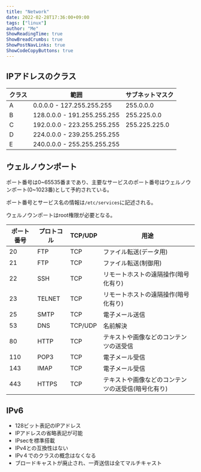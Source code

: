 ```yaml
---
title: "Network"
date: 2022-02-28T17:36:00+09:00
tags: ["linux"] 
author: "Me"
ShowReadingTime: true
ShowBreadCrumbs: true
ShowPostNavLinks: true
ShowCodeCopyButtons: true
---
```


## IPアドレスのクラス

|クラス|範囲|サブネットマスク|
|-|-|-|
|A|0.0.0.0 - 127.255.255.255|255.0.0.0|
|B|128.0.0.0 - 191.255.255.255|255.225.0.0|
|C|192.0.0.0 - 223.255.255.255|255.225.225.0|
|D|224.0.0.0 - 239.255.255.255||
|E|240.0.0.0 - 255.255.255.255||

## ウェルノウンポート

ポート番号は0~65535番まであり、主要なサービスのポート番号はウェルノウンポート(0~1023番)として予約されている。

ポート番号とサービス名の情報は`/etc/services`に記述される。

ウェルノウンポートはroot権限が必要となる。

|ポート番号|プロトコル|TCP/UDP|用途|
|-|-|-|-|
|20|FTP|TCP|ファイル転送(データ用)|
|21|FTP|TCP|ファイル転送(制御用)|
|22|SSH|TCP|リモートホストの遠隔操作(暗号化有り)|
|23|TELNET|TCP|リモートホストの遠隔操作(暗号化有り)|
|25|SMTP|TCP|電子メール送信|
|53|DNS|TCP/UDP|名前解決|
|80|HTTP|TCP|テキストや画像などのコンテンツの送受信|
|110|POP3|TCP|電子メール受信|
|143|IMAP|TCP|電子メール受信|
|443|HTTPS|TCP|テキストや画像などのコンテンツの送受信(暗号化有り)|

## IPv6

- 128ビット表記のIPアドレス
- IPアドレスの省略表記が可能
- IPsecを標準搭載
- IPv4との互換性はない
- IPv４でのクラスの概念はなくなる
- ブロードキャストが廃止され、一斉送信は全てマルチキャスト
